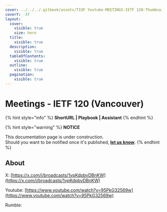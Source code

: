 ```yaml
---
cover: ../../../.gitbook/assets/TIOF Youtube-MEETINGS-IETF 120-Thumbnail.jpg
coverY: -37
layout:
  cover:
    visible: true
    size: hero
  title:
    visible: true
  description:
    visible: true
  tableOfContents:
    visible: true
  outline:
    visible: true
  pagination:
    visible: true
---
```


# Meetings - IETF 120 (Vancouver)

{% hint style="info" %}
**ShortURL | Playbook | Assistant**
{% endhint %}

{% hint style="warning" %}
**NOTICE**

This documentation page is under construction.\
Should you want to be notified once it's published, [**let us know**](https://tiof.click/TIOFTarianUpdatesService).
{% endhint %}

## About









X: [https://x.com/i/broadcasts/1ypKdpbvDBnKW](https://x.com/i/broadcasts/1ypKdpbvDBnKW)

Youtube: [https://www.youtube.com/watch?v=95PkG32569w](https://www.youtube.com/watch?v=95PkG32569w)

Rumble:&#x20;



